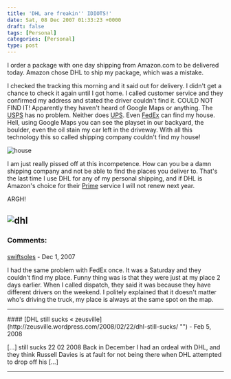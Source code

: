 ```yaml
---
title: 'DHL are freakin'' IDIOTS!'
date: Sat, 08 Dec 2007 01:33:23 +0000
draft: false
tags: [Personal]
categories: [Personal]
type: post
---
```


I order a package with one day shipping from Amazon.com to be delivered today. Amazon chose DHL to ship my package, which was a mistake.

I checked the tracking this morning and it said out for delivery. I didn't get a chance to check it again until I got home. I called customer service and they confirmed my address and stated the driver couldn't find it. COULD NOT FIND IT! Apparently they haven't heard of Google Maps or anything. The [USPS](http://www.usps.com) has no problem. Neither does [UPS](http://www.ups.com). Even [FedEx](http://www.fedex.com) can find my house. Hell, using Google Maps you can see the playset in our backyard, the boulder, even the oil stain my car left in the driveway. With all this technology this so called shipping company couldn't find my house!

![house](/img/2007/12/house.png)

I am just really pissed off at this incompetence. How can you be a damn shipping company and not be able to find the places you deliver to. That's the last time I use DHL for any of my personal shipping, and if DHL is Amazon's choice for their [Prime](http://www.amazon.com/gp/help/customer/display.html?nodeId=13819211&#prime) service I will not renew next year.

ARGH!

![dhl](/img/2007/12/dhl.png)
---
### Comments:
####
[swiftsoles](http:// "swiftsoles@gmail.com") - <time datetime="2007-12-10 21:26:55">Dec 1, 2007</time>

I had the same problem with FedEx once. It was a Saturday and they couldn't find my place. Funny thing was is that they were just at my place 2 days earlier. When I called dispatch, they said it was because they have different drivers on the weekend. I politely explained that it doesn't matter who's driving the truck, my place is always at the same spot on the map.
<hr />
####
[DHL still sucks &laquo; zeusville](http://zeusville.wordpress.com/2008/02/22/dhl-still-sucks/ "") - <time datetime="2008-02-22 14:02:38">Feb 5, 2008</time>

\[...\] still sucks 22 02 2008 Back in December I had an ordeal with DHL, and they think Russell Davies is at fault for not being there when DHL attempted to drop off his \[...\]
<hr />
